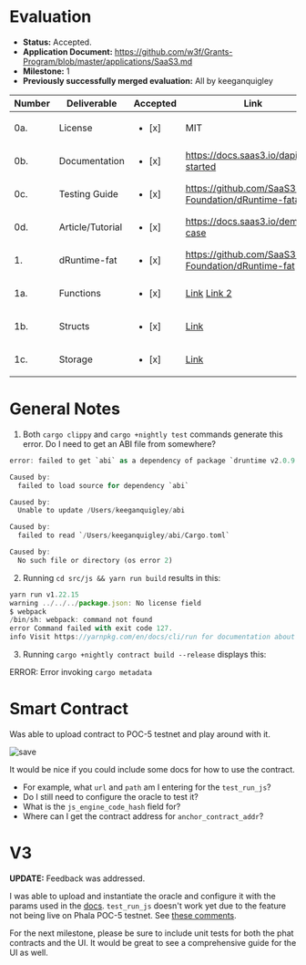 # Evaluation

- **Status:** Accepted.
- **Application Document:** https://github.com/w3f/Grants-Program/blob/master/applications/SaaS3.md
- **Milestone:** 1
- **Previously successfully merged evaluation:** All by keeganquigley

| Number | Deliverable      | Accepted               | Link                                                                                                                                                                                                                                            | Notes |
| ------ | ---------------- | ---------------------- | ----------------------------------------------------------------------------------------------------------------------------------------------------------------------------------------------------------------------------------------------- | ----- |
| 0a.    | License          | <ul><li>[x] </li></ul> | MIT                                                                                                                                                                                                                                             |       |
| 0b.    | Documentation    | <ul><li>[x] </li></ul> | https://docs.saas3.io/dapi/get-started                                                                                                                                                                                                          | OK.   |
| 0c.    | Testing Guide    | <ul><li>[x] </li></ul> | https://github.com/SaaS3-Foundation/dRuntime-fat#test                                                                                                                                                                                           | OK.   |
| 0d.    | Article/Tutorial | <ul><li>[x] </li></ul> | https://docs.saas3.io/demo-case                                                                                                                                                                                                                 | OK.   |
| 1.     | dRuntime-fat     | <ul><li>[x] </li></ul> | https://github.com/SaaS3-Foundation/dRuntime-fat                                                                                                                                                                                                | OK.   |
| 1a.    | Functions        | <ul><li>[x] </li></ul> | [Link](https://github.com/SaaS3-Foundation/dRuntime-fat/blob/fb213ec6974739f9495a4fb3c37b8f1e7026c6cb/src/lib.rs#L418) [Link 2](https://github.com/SaaS3-Foundation/dRuntime-fat/blob/fb213ec6974739f9495a4fb3c37b8f1e7026c6cb/src/lib.rs#L100) | OK.   |
| 1b.    | Structs          | <ul><li>[x] </li></ul> | [Link](https://github.com/SaaS3-Foundation/dRuntime-fat/blob/fb213ec6974739f9495a4fb3c37b8f1e7026c6cb/src/lib.rs#L45)                                                                                                                           | OK.   |
| 1c.    | Storage          | <ul><li>[x] </li></ul> | [Link](https://github.com/SaaS3-Foundation/dRuntime-fat/blob/fb213ec6974739f9495a4fb3c37b8f1e7026c6cb/src/lib.rs#L34)                                                                                                                           | OK.   |

# General Notes

1. Both `cargo clippy` and `cargo +nightly test` commands generate this error. Do I need to get an ABI file from somewhere?

```rust
error: failed to get `abi` as a dependency of package `druntime v2.0.9 (/Users/keeganquigley/dRuntime-fat)`

Caused by:
  failed to load source for dependency `abi`

Caused by:
  Unable to update /Users/keeganquigley/abi

Caused by:
  failed to read `/Users/keeganquigley/abi/Cargo.toml`

Caused by:
  No such file or directory (os error 2)
```

2. Running `cd src/js && yarn run build` results in this:

```js
yarn run v1.22.15
warning ../../../package.json: No license field
$ webpack
/bin/sh: webpack: command not found
error Command failed with exit code 127.
info Visit https://yarnpkg.com/en/docs/cli/run for documentation about this command.
```

3. Running `cargo +nightly contract build --release` displays this:

ERROR: Error invoking `cargo metadata`

# Smart Contract

Was able to upload contract to POC-5 testnet and play around with it.

![save](https://user-images.githubusercontent.com/35080151/220463276-349d9baf-d6f8-4b0f-a837-ec0005fe11de.png)

It would be nice if you could include some docs for how to use the contract.

- For example, what `url` and `path` am I entering for the `test_run_js`?
- Do I still need to configure the oracle to test it?
- What is the `js_engine_code_hash` field for?
- Where can I get the contract address for `anchor_contract_addr`?

# V3

**UPDATE:** Feedback was addressed.

I was able to upload and instantiate the oracle and configure it with the params used in the [docs](https://docs.saas3.io/demo-case#deploy-saas3-druntime). `test_run_js` doesn't work yet due to the feature not being live on Phala POC-5 testnet. See [these comments](https://github.com/w3f/Grant-Milestone-Delivery/pull/740#issuecomment-1439512515).

For the next milestone, please be sure to include unit tests for both the phat contracts and the UI. It would be great to see a comprehensive guide for the UI as well.

